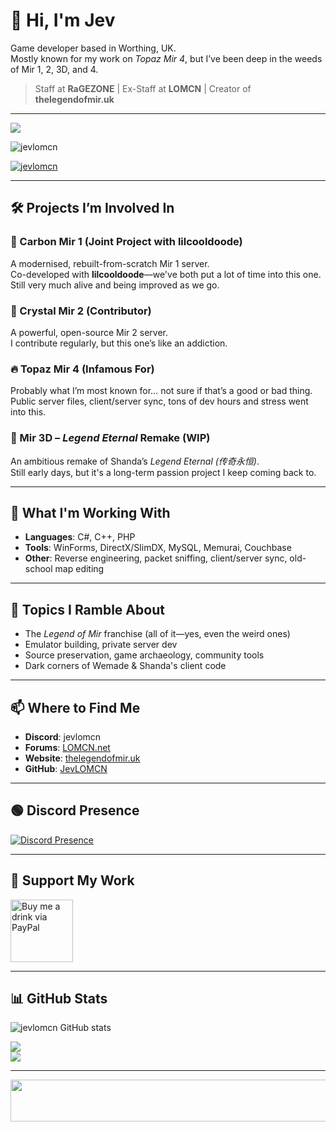 # 👋 Hi, I'm Jev

Game developer based in Worthing, UK.  
Mostly known for my work on *Topaz Mir 4*, but I’ve been deep in the weeds of Mir 1, 2, 3D, and 4.

> Staff at **RaGEZONE** | Ex-Staff at **LOMCN** | Creator of **thelegendofmir.uk**

---

<p align="left"> <img src="http://jibanapp.com/static/img/%E6%AF%94%E5%A5%871920X1080-2.jpg"/> </p>

<p align="left"> <img src="https://komarev.com/ghpvc/?username=jevlomcn&label=Profile%20views&color=0e75b6&style=flat" alt="jevlomcn" /> </p>

<p align="left"> <a href=""><img src="https://github-profile-trophy.vercel.app/?username=jevlomcn" alt="jevlomcn" /></a> </p>

---

## 🛠 Projects I’m Involved In

### 🌿 Carbon Mir 1 (Joint Project with lilcooldoode)
A modernised, rebuilt-from-scratch Mir 1 server.  
Co-developed with **lilcooldoode**—we've both put a lot of time into this one.  
Still very much alive and being improved as we go.

### 💎 Crystal Mir 2 (Contributor)
A powerful, open-source Mir 2 server.  
I contribute regularly, but this one’s like an addiction.

### 🔥 Topaz Mir 4 (Infamous For)
Probably what I’m most known for… not sure if that’s a good or bad thing.  
Public server files, client/server sync, tons of dev hours and stress went into this.

### 🧬 Mir 3D – *Legend Eternal* Remake (WIP)
An ambitious remake of Shanda’s *Legend Eternal (传奇永恒)*.  
Still early days, but it's a long-term passion project I keep coming back to.

---

## 🔧 What I'm Working With

- **Languages**: C#, C++, PHP
- **Tools**: WinForms, DirectX/SlimDX, MySQL, Memurai, Couchbase
- **Other**: Reverse engineering, packet sniffing, client/server sync, old-school map editing

---

## 💬 Topics I Ramble About

- The *Legend of Mir* franchise (all of it—yes, even the weird ones)
- Emulator building, private server dev
- Source preservation, game archaeology, community tools
- Dark corners of Wemade & Shanda's client code

---

## 📫 Where to Find Me

- **Discord**: jevlomcn  
- **Forums**: [LOMCN.net](https://www.lomcn.net)  
- **Website**: [thelegendofmir.uk](https://thelegendofmir.uk)  
- **GitHub**: [JevLOMCN](https://github.com/JevLOMCN)

---

## 🟢 Discord Presence

[![Discord Presence](https://lanyard.cnrad.dev/api/265248093518168065?hideActivity=true&hideDecoration=true&showDisplayName=true)](https://discord.com/users/265248093518168065)

---

## 💖 Support My Work

<p>
  <a href="https://www.paypal.com/paypalme/JevL0MCN">
    <img src="https://i.imgur.com/7H8h8pj.png" height="100" width="100" alt="Buy me a drink via PayPal" />
  </a>
</p>

---

## 📊 GitHub Stats

<p>
  <img src="https://github-readme-stats.vercel.app/api?username=jevlomcn&show_icons=true&locale=en" alt="jevlomcn GitHub stats" />
</p>

![](https://raw.githubusercontent.com/JevLOMCN/github-stats/master/generated/overview.svg#gh-dark-mode-only)  
![](https://raw.githubusercontent.com/JevLOMCN/github-stats/master/generated/overview.svg#gh-light-mode-only)

---

<p align="center">
  <img width="800" height="67" src="https://www.mirfiles.com/resources/mir2/users/Jev/Mir1/Wiki/Mir1Banner.gif">
</p>
